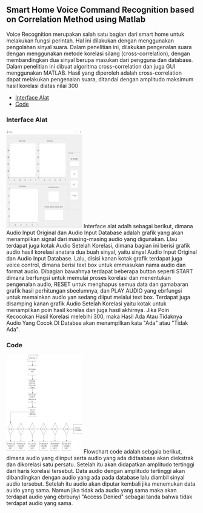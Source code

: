 ## Smart Home Voice Command Recognition based on Correlation Method using Matlab

Voice Recognition merupakan salah satu bagian dari smart home untuk melakukan fungsi perintah. Hal ini dilakukan dengan menggunakan pengolahan sinyal suara. Dalam penelitian ini, dilakukan pengenalan suara dengan menggunakan metode korelasi  silang (cross-correlation), dengan membandingkan dua sinyal berupa masukan dari pengguna dan  database. Dalam penelitian ini dibuat algoritma cross-correlation dan juga GUI menggunakan MATLAB. Hasil yang diperoleh adalah cross-correlation dapat melakukan pengenalan suara, ditandai dengan amplitudo maksimum hasil korelasi diatas nilai  300

<ul>
  <li><a href="#gui">Interface Alat</a>
  <li><a href="#code">Code</a>
</ul>

### Interface Alat
<div id="gui"></div>
<img src="https://github.com/charlesLangko1234/Voice-Recognition-Using-MATLAB/blob/main/Dokumentasi/smart.png" style="width: 200px; height:260px;"/>
Interface alat adalh sebagai berikut, dimana Audio Input Original dan Audio Input Database adalah grafik yang akan menampilkan signal dari masing-masing audio yang digunakan. Llau terdapat juga kotak Audio Setelah Korelasi, dimana bagian ini berisi grafik audio hasil korelasi anatara dua buah sinyal, yaitu sinyal Audio Input Original dan Audio Input Database. 
Lalu, disisi kanan kotak grafik terdapat juga voice control, dimana berisi text box untuk emmasukan nama audio dan format audio. Dibagian bawahnya terdapat beberapa button seperti START dimana berfungsi untuk memulai proses korelasi dan menentukan pengenalan audio, RESET untuk menghapus semua data dan gamabaran grafik hasil perhitungan sbeelumnya, dan PLAY AUDIO yang ebrfungsi untuk memainkan audio yan sedang diiput melalui text box.
Terdapat juga disamping kanan grafik Audio Setelah Korelasi yaitu kotak untuk menampilkan poin hasil korelas dan juga hasil akhirnya. Jika Poin Kecocokan Hasil Korelasi melebihi 300, maka Hasil Ada Atau Tidaknya Audio Yang Cocok DI Databse akan menampilkan kata "Ada" atau "Tidak Ada".


### Code
<div id="code"></div>
<img src="https://github.com/charlesLangko1234/Voice-Recognition-Using-MATLAB/blob/main/Dokumentasi/flowchart.png" style="width: 200px; height:260px;"/>
Flowchart code adalah sebgaia berikut, dimana audio yang diinput serta audio yang ada didtaabase akan diekstrak dan dikorelasi satu persatu. Setelah itu akan didapatkan amplitudo tertinggi dari haris korelasi tersebut. Data audio dengan amplitudo tertinggi akan dibandingkan dengan audio yang ada pada database lalu diambil sinyal audio tersebut. Setelah itu audio akan diputar kembali jika menemukan data auido yang sama. Namun jika tidak ada audio yang sama maka akan terdapat audio yang ebrbunyi  "Access Denied" sebagai tanda bahwa tidak terdapat audio yang sama.
